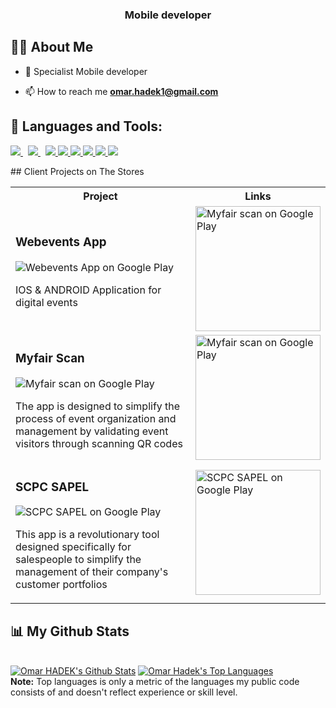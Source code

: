<h3 align="center">Mobile developer</h3>


## 🙋‍♂️ About Me

- 🔭 Specialist Mobile developer 

- 📫 How to reach me **omar.hadek1@gmail.com**

## 🚀 Languages and Tools:

<p align="left"> 
     <a style="padding-right:8px;" href="https://dart.dev/" target="_blank"> <img src="https://img.icons8.com/color/48/000000/dart.png"/> </a>
    <a style="padding-right:8px;" href="https://flutter.dev/" target="_blank"> <img src="https://img.icons8.com/color/48/000000/flutter.png"/> </a>
    <a href="https://developer.mozilla.org/en-US/docs/Web/JavaScript" target="_blank"> <img src="https://img.icons8.com/color/48/000000/javascript.png"/> </a> 
    <a href="https://www.w3.org/html/" target="_blank"> <img src="https://img.icons8.com/color/48/000000/html-5.png"/> </a> 
    <a href="https://www.w3schools.com/css/" target="_blank"> <img src="https://img.icons8.com/color/48/000000/css3.png"/> </a> 
    <a href="https://www.php.net/" target="_blank"> <img src="https://img.icons8.com/color/48/000000/php.png"/> </a> 
    <a href="https://firebase.google.com/" target="_blank"> <img src="https://img.icons8.com/color/48/000000/firebase.png"/> </a> 
    <a href="https://docs.microsoft.com/en-us/dotnet/csharp/" target="_blank"> <img src="https://img.icons8.com/color/48/000000/c-sharp-logo.png"/> </a>

    
</p>
<!-- 
[![React Badge](https://img.shields.io/badge/-React-61DBFB?style=for-the-badge&labelColor=black&logo=react&logoColor=61DBFB)](#)  [![Javascript Badge](https://img.shields.io/badge/-Javascript-F0DB4F?style=for-the-badge&labelColor=black&logo=javascript&logoColor=F0DB4F)](#) [![Typescript Badge](https://img.shields.io/badge/-Typescript-007acc?style=for-the-badge&labelColor=black&logo=typescript&logoColor=007acc)](#) [![Nodejs Badge](https://img.shields.io/badge/-Nodejs-3C873A?style=for-the-badge&labelColor=black&logo=node.js&logoColor=3C873A)](#) [![GraphQL Badge](https://img.shields.io/badge/-GraphQl-e535ab?style=for-the-badge&labelColor=black&logo=node.js&logoColor=e535ab)](#)
<br/> -->
## Client Projects on The Stores

<table>
	<tbody width="100%">
	<tr>
		<th>Project</th>	
		<th>Links</th>
	</tr>
    <tr>
     <td>
			<h3>Webevents App</h3>
            <img  src="https://drive.google.com/uc?id=15sD1-I5A9lTA-A_dOn61VjnEQM8n-wqM" alt="Webevents App on Google Play" />
			<p>IOS & ANDROID Application for digital events
		</td>
		<td>
			<div>
				<a href="https://play.google.com/store/apps/details?id=com.myfair.webevents">
                <img width="200px" src="https://user-images.githubusercontent.com/50345358/161318656-3c9d06f0-8782-4d6f-9d85-af9ef0246766.png" alt="Myfair scan on Google Play" />
                </a>
			</div>
		</td>	
	</tr>
	<tr>
		<td>
			<h3>Myfair Scan</h3>
            <img src="https://drive.google.com/uc?id=1I6U7DK334b-5yOUFHG0yZLhqdoEQoqPj" alt="Myfair scan on Google Play" />
			<p>The app is designed to simplify the process of event organization and management by validating event visitors through scanning QR codes
		</td>
		<td>
			<div>
				<a href="https://play.google.com/store/apps/details?id=com.webevents.webevents_app">
                <img width="200px" src="https://user-images.githubusercontent.com/50345358/161318656-3c9d06f0-8782-4d6f-9d85-af9ef0246766.png" alt="Myfair scan on Google Play" />
                </a>
			</div>
		</td>
	</tr>
	<tr>
        <td>
			<h3>SCPC SAPEL</h3>
            <img  src="https://drive.google.com/uc?id=1H8bjVpP_Y0CB0P6JiT2gr8ezx-u-iq8B" alt="SCPC SAPEL on Google Play" />
			<p>This app is a revolutionary tool designed specifically for salespeople to simplify the management of their company's customer portfolios
		</td>
		<td>
			<div>
				<a href="https://play.google.com/store/apps/details?id=ma.metama.scpc">
                <img width="200px" src="https://user-images.githubusercontent.com/50345358/161318656-3c9d06f0-8782-4d6f-9d85-af9ef0246766.png" alt="SCPC SAPEL on Google Play" />
                </a>
			</div>
		</td>		
	</tr>
	</tbody>
</table>

## 📊 My Github Stats

  <br/>
    <a href="https://github.com/omar-hadek/github-readme-stats"><img alt="Omar HADEK's Github Stats" src="https://github-readme-stats.vercel.app/api?username=omar-hadek&show_icons=true&hide=contribs,prs,issues,stars&count_private=true&theme=react&hide_border=true&bg_color=0D1117" /></a>
  <a href="https://github.com/omar-hadek/github-readme-stats"><img alt="Omar Hadek's Top Languages" src="https://github-readme-stats.vercel.app/api/top-langs/?username=omar-hadek&langs_count=8&count_private=true&layout=compact&theme=react&hide_border=true&bg_color=0D1117" /></a>
  <br/>
  <b>Note:</b> Top languages is only a metric of the languages my public code consists of and doesn't reflect experience or skill level.


<br/>
<!-- <br/>

<a href="https://github.com/omar-hadek/github-readme-activity-graph"><img alt="Omar HADEK's Activity Graph" src="https://activity-graph.herokuapp.com/graph?username=omar-hadek&bg_color=0D1117&color=5BCDEC&line=5BCDEC&point=FFFFFF&hide_border=true" /></a>

<br/> -->
<br/>

## Connect with me:
<p align="left">

<a href = "https://www.linkedin.com/in/omar-hadek-5a58371ba/" target="_blank"><img src="https://img.icons8.com/fluent/48/000000/linkedin.png"/></a>
<a href = "https://twitter.com/omar_hadek" target="_blank"><img src="https://img.icons8.com/fluent/48/000000/twitter.png"/></a>
<a href = "https://www.instagram.com/omarhadekjr/" target="_blank"><img src="https://img.icons8.com/fluent/48/000000/instagram-new.png"/></a>

</p>

## ❤ Views and Followers
<a href="https://github.com/Meghna-DAS/github-profile-views-counter">
    <img src="https://komarev.com/ghpvc/?username=omar-hadek">
</a>
<a href="https://github.com/omar-hadek?tab=followers"><img src="https://img.shields.io/github/followers/omar-hadek?label=Followers&style=social" alt="GitHub Badge"></a>
